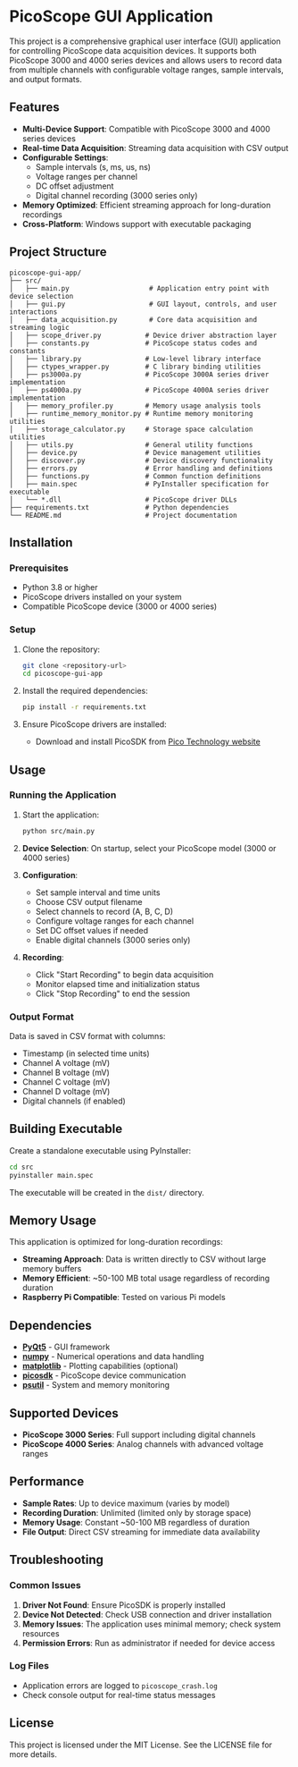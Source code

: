 # PicoScope GUI Application

This project is a comprehensive graphical user interface (GUI) application for controlling PicoScope data acquisition devices. It supports both PicoScope 3000 and 4000 series devices and allows users to record data from multiple channels with configurable voltage ranges, sample intervals, and output formats.

## Features

- **Multi-Device Support**: Compatible with PicoScope 3000 and 4000 series devices
- **Real-time Data Acquisition**: Streaming data acquisition with CSV output
- **Configurable Settings**: 
  - Sample intervals (s, ms, us, ns)
  - Voltage ranges per channel
  - DC offset adjustment
  - Digital channel recording (3000 series only)
- **Memory Optimized**: Efficient streaming approach for long-duration recordings
- **Cross-Platform**: Windows support with executable packaging

## Project Structure

```
picoscope-gui-app/
├── src/
│   ├── main.py                    # Application entry point with device selection
│   ├── gui.py                     # GUI layout, controls, and user interactions
│   ├── data_acquisition.py        # Core data acquisition and streaming logic
│   ├── scope_driver.py           # Device driver abstraction layer
│   ├── constants.py              # PicoScope status codes and constants
│   ├── library.py                # Low-level library interface
│   ├── ctypes_wrapper.py         # C library binding utilities
│   ├── ps3000a.py                # PicoScope 3000A series driver implementation
│   ├── ps4000a.py                # PicoScope 4000A series driver implementation
│   ├── memory_profiler.py        # Memory usage analysis tools
│   ├── runtime_memory_monitor.py # Runtime memory monitoring utilities
│   ├── storage_calculator.py     # Storage space calculation utilities
│   ├── utils.py                  # General utility functions
│   ├── device.py                 # Device management utilities
│   ├── discover.py               # Device discovery functionality
│   ├── errors.py                 # Error handling and definitions
│   ├── functions.py              # Common function definitions
│   ├── main.spec                 # PyInstaller specification for executable
│   └── *.dll                     # PicoScope driver DLLs
├── requirements.txt              # Python dependencies
└── README.md                     # Project documentation
```

## Installation

### Prerequisites
- Python 3.8 or higher
- PicoScope drivers installed on your system
- Compatible PicoScope device (3000 or 4000 series)

### Setup

1. Clone the repository:
   ```bash
   git clone <repository-url>
   cd picoscope-gui-app
   ```

2. Install the required dependencies:
   ```bash
   pip install -r requirements.txt
   ```

3. Ensure PicoScope drivers are installed:
   - Download and install PicoSDK from [Pico Technology website](https://www.picotech.com/downloads)

## Usage

### Running the Application

1. Start the application:
   ```bash
   python src/main.py
   ```

2. **Device Selection**: On startup, select your PicoScope model (3000 or 4000 series)

3. **Configuration**:
   - Set sample interval and time units
   - Choose CSV output filename
   - Select channels to record (A, B, C, D)
   - Configure voltage ranges for each channel
   - Set DC offset values if needed
   - Enable digital channels (3000 series only)

4. **Recording**:
   - Click "Start Recording" to begin data acquisition
   - Monitor elapsed time and initialization status
   - Click "Stop Recording" to end the session

### Output Format

Data is saved in CSV format with columns:
- Timestamp (in selected time units)
- Channel A voltage (mV)
- Channel B voltage (mV)
- Channel C voltage (mV)
- Channel D voltage (mV)
- Digital channels (if enabled)

## Building Executable

Create a standalone executable using PyInstaller:

```bash
cd src
pyinstaller main.spec
```

The executable will be created in the `dist/` directory.

## Memory Usage

This application is optimized for long-duration recordings:
- **Streaming Approach**: Data is written directly to CSV without large memory buffers
- **Memory Efficient**: ~50-100 MB total usage regardless of recording duration
- **Raspberry Pi Compatible**: Tested on various Pi models

## Dependencies

- **[PyQt5](https://pypi.org/project/PyQt5/)** - GUI framework
- **[numpy](https://numpy.org/)** - Numerical operations and data handling
- **[matplotlib](https://matplotlib.org/)** - Plotting capabilities (optional)
- **[picosdk](https://pypi.org/project/picosdk/)** - PicoScope device communication
- **[psutil](https://pypi.org/project/psutil/)** - System and memory monitoring

## Supported Devices

- **PicoScope 3000 Series**: Full support including digital channels
- **PicoScope 4000 Series**: Analog channels with advanced voltage ranges

## Performance

- **Sample Rates**: Up to device maximum (varies by model)
- **Recording Duration**: Unlimited (limited only by storage space)
- **Memory Usage**: Constant ~50-100 MB regardless of duration
- **File Output**: Direct CSV streaming for immediate data availability

## Troubleshooting

### Common Issues

1. **Driver Not Found**: Ensure PicoSDK is properly installed
2. **Device Not Detected**: Check USB connection and driver installation
3. **Memory Issues**: The application uses minimal memory; check system resources
4. **Permission Errors**: Run as administrator if needed for device access

### Log Files

- Application errors are logged to `picoscope_crash.log`
- Check console output for real-time status messages

## License

This project is licensed under the MIT License. See the LICENSE file for more details.